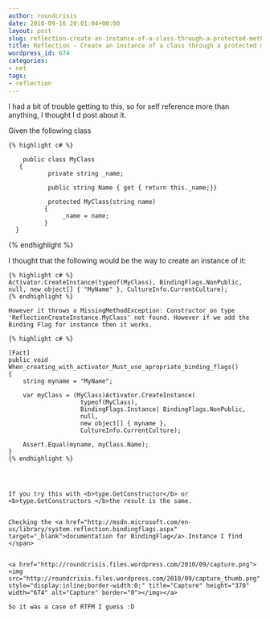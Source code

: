 ```yaml
---
author: roundcrisis
date: 2010-09-16 20:01:04+00:00
layout: post
slug: reflection-create-an-instance-of-a-class-through-a-protected-method
title: Reflection - Create an instance of a class through a protected method
wordpress_id: 674
categories:
- net
tags:
- reflection
---
```


I had a bit of trouble getting to this, so for self reference more than anything, I thought I d post about it.

Given the following class

    {% highlight c# %}
    	
        public class MyClass	
       {		
               private string _name;
    
               public string Name { get { return this._name;}}
    
               protected MyClass(string name)
              {
                   _name = name;		
              }
      }    
{% endhighlight %}

I thought that the following would be the way to create an instance of it:

    
    {% highlight c# %}
    Activator.CreateInstance(typeof(MyClass), BindingFlags.NonPublic, null, new object[] { "MyName" }, CultureInfo.CurrentCulture);
    {% endhighlight %}    

    However it throws a MissingMethodException: Constructor on type 'ReflectionCreateInstance.MyClass' not found. However if we add the Binding Flag for instance then it works.

    {% highlight c# %}
    	
    [Fact]
    public void When_creating_with_activator_Must_use_apropriate_binding_flags()
    {
    	string myname = "MyName";
    
    	var myClass = (MyClass)Activator.CreateInstance(
    					typeof(MyClass), 
    					BindingFlags.Instance| BindingFlags.NonPublic, 
    					null, 
    					new object[] { myname }, 
    					CultureInfo.CurrentCulture);
    
    	Assert.Equal(myname, myClass.Name);
    }	
    {% endhighlight %}



    
    If you try this with <b>type.GetConstructor</b> or <b>type.GetConstructors </b>the result is the same. 

    
    Checking the <a href="http://msdn.microsoft.com/en-us/library/system.reflection.bindingflags.aspx" target="_blank">documentation for BindingFlag</a>.Instance I find </span>

    
    <a href="http://roundcrisis.files.wordpress.com/2010/09/capture.png"><img src="http://roundcrisis.files.wordpress.com/2010/09/capture_thumb.png" style="display:inline;border-width:0;" title="Capture" height="370" width="674" alt="Capture" border="0"></img></a>

    So it was a case of RTFM I guess :D
